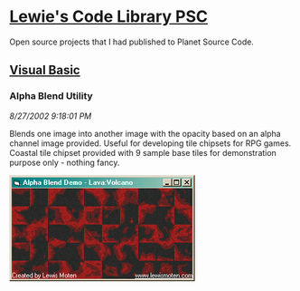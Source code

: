 # [Lewie's Code Library PSC](../../README.md)

Open source projects that I had published to Planet Source Code.

## [Visual Basic](../README.md)

### Alpha Blend Utility

*8/27/2002 9:18:01 PM*

Blends one image into another image with the opacity based on an alpha channel image provided. Useful for developing tile chipsets for RPG games. Coastal tile chipset provided with 9 sample base tiles for demonstration purpose only - nothing fancy.

![Screenshot of Alpha Blend Utility](./screenshot.gif)



